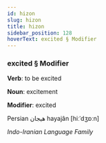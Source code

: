 ```yaml
---
id: hizon
slug: hizon
title: hizon
sidebar_position: 128
hoverText: excited § Modifier
---
```


### excited § Modifier

**Verb**: to be excited

**Noun**: excitement

**Modifier**: excited

Persian هیجان hayajân  [hiːˈdʒɒːn]

*Indo-Iranian Language Family*